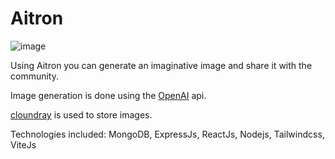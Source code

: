 # Aitron

![image](https://user-images.githubusercontent.com/83813132/221842206-41065cc6-da71-4f59-aeb8-57f35e4ab621.png)

Using Aitron you can generate an imaginative image and share it with the community.

Image generation is done using the [OpenAI](https://openai.com/) api.

[cloundray](https://cloudinary.com/) is used to store images.

Technologies included: MongoDB, ExpressJs, ReactJs, Nodejs, Tailwindcss, ViteJs
